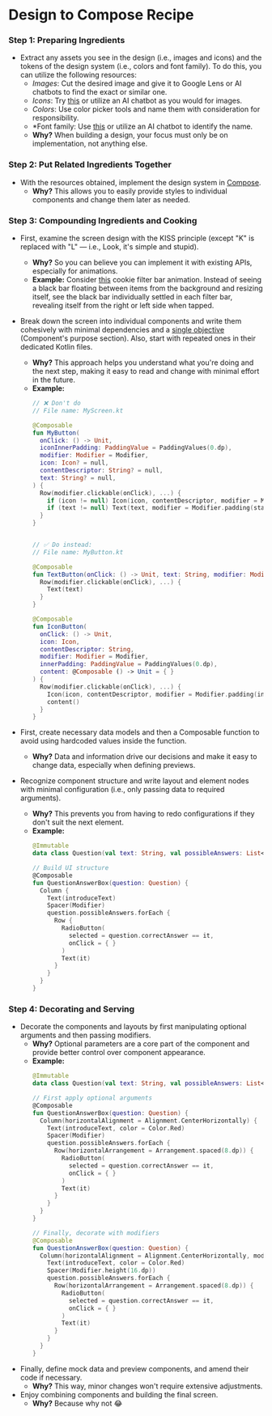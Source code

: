 # Design to Compose Recipe

### Step 1: Preparing Ingredients
- Extract any assets you see in the design (i.e., images and icons) and the tokens of the design system (i.e., colors and font family). To do this, you can utilize the following resources:
  - *Images*: Cut the desired image and give it to Google Lens or AI chatbots to find the exact or similar one.
  - *Icons*: Try [this](https://composeicons.com/) or utilize an AI chatbot as you would for images.
  - *Colors*: Use color picker tools and name them with consideration for responsibility.
  - *Font family: Use [this](https://fonts.google.com/) or utilize an AI chatbot to identify the name.
  - **Why?** When building a design, your focus must only be on implementation, not anything else.

### Step 2: Put Related Ingredients Together
- With the resources obtained, implement the design system in [Compose](https://developer.android.com/develop/ui/compose/designsystems/custom).
  - **Why?** This allows you to easily provide styles to individual components and change them later as needed.

### Step 3: Compounding Ingredients and Cooking
- First, examine the screen design with the KISS principle (except "K" is replaced with "L" — i.e., Look, it's simple and stupid).
  - **Why?** So you can believe you can implement it with existing APIs, especially for animations.
  - **Example:** Consider [this](https://dribbble.com/shots/20307962-Cookie-Delivery-App) cookie filter bar animation. Instead of seeing a black bar floating between items from the background and resizing itself, see the black bar individually settled in each filter bar, revealing itself from the right or left side when tapped.

- Break down the screen into individual components and write them cohesively with minimal dependencies and a [single objective](https://github.com/androidx/androidx/blob/androidx-main/compose/docs/compose-component-api-guidelines.md) (Component's purpose section). Also, start with repeated ones in their dedicated Kotlin files.
  - **Why?** This approach helps you understand what you're doing and the next step, making it easy to read and change with minimal effort in the future.
  - **Example:** 
    ```kotlin
    // ❌ Don't do
    // File name: MyScreen.kt
    
    @Composable
    fun MyButton(
      onClick: () -> Unit,
      iconInnerPadding: PaddingValue = PaddingValues(0.dp),
      modifier: Modifier = Modifier,
      icon: Icon? = null,
      contentDescriptor: String? = null,
      text: String? = null,
    ) {
      Row(modifier.clickable(onClick), ...) {
        if (icon != null) Icon(icon, contentDescriptor, modifier = Modifier.padding(iconInnerPadding))
        if (text != null) Text(text, modifier = Modifier.padding(start = if (icon == null) 0.dp else 8.dp))
      }
    }

    
    // ✅ Do instead:
    // File name: MyButton.kt
    
    @Composable
    fun TextButton(onClick: () -> Unit, text: String, modifier: Modifier = Modifier) {
      Row(modifier.clickable(onClick), ...) {
        Text(text)
      }
    }

    @Composable
    fun IconButton(
      onClick: () -> Unit,
      icon: Icon,
      contentDescriptor: String,
      modifier: Modifier = Modifier,
      innerPadding: PaddingValue = PaddingValues(0.dp),
      content: @Composable () -> Unit = { }
    ) {
      Row(modifier.clickable(onClick), ...) {
        Icon(icon, contentDescriptor, modifier = Modifier.padding(innerPadding))
        content()
      }
    }
    ```
- First, create necessary data models and then a Composable function to avoid using hardcoded values inside the function.
  - **Why?** Data and information drive our decisions and make it easy to change data, especially when defining previews.
- Recognize component structure and write layout and element nodes with minimal configuration (i.e., only passing data to required arguments).
  - **Why?** This prevents you from having to redo configurations if they don't suit the next element.
  - **Example:**
    ```kotlin
    @Immutable
    data class Question(val text: String, val possibleAnswers: List<String>, val correctAnswer: String)

    // Build UI structure
    @Composable
    fun QuestionAnswerBox(question: Question) {
      Column {
        Text(introduceText)
        Spacer(Modifier)
        question.possibleAnswers.forEach {
          Row {
            RadioButton(
              selected = question.correctAnswer == it,
              onClick = { }
            )
            Text(it)
          }
        }
      }
    }
    ```

### Step 4: Decorating and Serving
  - Decorate the components and layouts by first manipulating optional arguments and then passing modifiers.
    - **Why?** Optional parameters are a core part of the component and provide better control over component appearance.
    - **Example:**
      ```kotlin
      @Immutable
      data class Question(val text: String, val possibleAnswers: List<String>, val correctAnswer: String)
      
      // First apply optional arguments
      @Composable
      fun QuestionAnswerBox(question: Question) {
        Column(horizontalAlignment = Alignment.CenterHorizontally) {
          Text(introduceText, color = Color.Red)
          Spacer(Modifier)
          question.possibleAnswers.forEach {
            Row(horizontalArrangement = Arrangement.spaced(8.dp)) {
              RadioButton(
                selected = question.correctAnswer == it,
                onClick = { }
              )
              Text(it)
            }
          }
        }
      }
  
      // Finally, decorate with modifiers
      @Composable
      fun QuestionAnswerBox(question: Question) {
        Column(horizontalAlignment = Alignment.CenterHorizontally, modifier = Modifier.background(Color.White)) {
          Text(introduceText, color = Color.Red)
          Spacer(Modifier.height(16.dp))
          question.possibleAnswers.forEach {
            Row(horizontalArrangement = Arrangement.spaced(8.dp)) {
              RadioButton(
                selected = question.correctAnswer == it,
                onClick = { }
              )
              Text(it)
            }
          }
        }
      }
      ```
  - Finally, define mock data and preview components, and amend their code if necessary.
    - **Why?** This way, minor changes won't require extensive adjustments.
  - Enjoy combining components and building the final screen.
    - **Why?** Because why not 😂
